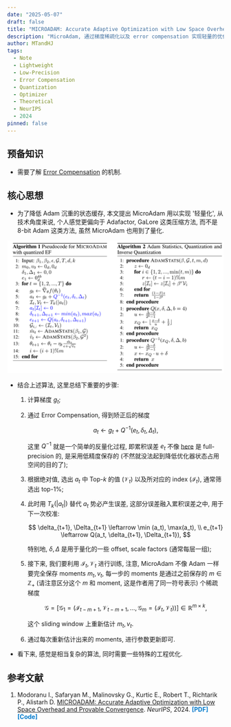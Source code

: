 ```yaml
---
date: "2025-05-07"
draft: false
title: "MICROADAM: Accurate Adaptive Optimization with Low Space Overhead and Provable Convergence"
description: "MicroAdam, 通过梯度稀疏化以及 error compensation 实现轻量的优化器"
author: MTandHJ
tags:
  - Note
  - Lightweight
  - Low-Precision
  - Error Compensation
  - Quantization
  - Optimizer
  - Theoretical
  - NeurIPS
  - 2024
pinned: false
---
```



## 预备知识

- 需要了解 [Error Compensation](https://www.mtandhj.com/posts/1-bit-adam/) 的机制.

## 核心思想

- 为了降低 Adam 沉重的状态缓存, 本文提出 MicroAdam 用以实现 '轻量化', 从技术角度来说, 个人感觉更偏向于 Adafactor, GaLore 这类压缩方法, 而不是 8-bit Adam 这类方法, 虽然 MicroAdam 也用到了量化.

![20250507173052](https://raw.githubusercontent.com/MTandHJ/blog_source/master/images/20250507173052.png)

- 结合上述算法, 这里总结下重要的步骤:
    1. 计算梯度 $g_t$;
    2. 通过 Error Compensation, 得到矫正后的梯度

        $$
        a_t \leftarrow g_t + Q^{-1}(e_t, \delta_t, \Delta_t),
        $$

        这里 $Q^{-1}$ 就是一个简单的反量化过程, 即累积误差 $e_t$ 不像 [here](https://www.mtandhj.com/posts/1-bit-adam/) 是 full-precision 的, 是采用低精度保存的 (不然就没法起到降低优化器状态占用空间的目的了);

    3. 根据绝对值, 选出 $a_t$ 中 Top-$k$ 的值 ($\mathcal{V}_t$) 以及所对应的 index ($\mathcal{I}_t$), 通常筛选出 top-1\%;

    4. 此时用 $T_k(|a_t|)$ 替代 $a_t$ 势必产生误差, 这部分误差融入累积误差之中, 用于下一次校准:

        $$
        \delta_{t+1}, \Delta_{t+1} \leftarrow \min (a_t), \max(a_t), \\
        e_{t+1} \leftarrow Q(a_t, \delta_{t+1}, \Delta_{t+1}),
        $$

        特别地, $\delta, \Delta$ 是用于量化的一些 offset, scale factors (通常每层一组);

    5. 接下来, 我们要利用 $\mathcal{I}_t, \mathcal{V}_t$ 进行训练, 注意, MicroAdam 不像 Adam 一样要完全保存 moments $m_t, v_t$, 每一步的 moments 是通过之前保存的 $m \in \mathbb{Z}_+$ (请注意区分这个 $m$ 和 moment, 这是作者用了同一符号表示) 个稀疏梯度

        $$
        \mathcal{G} = [
            \mathcal{G}_1 = (\mathcal{I}_{t-m + 1}, \mathcal{V}_{t-m+1}, \ldots, \mathcal{G}_m = (\mathcal{I}_{t}, \mathcal{V}_t))
        ] \in \mathbb{R}^{m \times k},
        $$

        这个 sliding window 上重新估计 $m_t, v_t$.

    6. 通过每次重新估计出来的 moments, 进行参数更新即可.

- 看下来, 感觉是相当复杂的算法, 同时需要一些特殊的工程优化.


## 参考文献

<ol class="reference">
  <li>
    Modoranu I., Safaryan M., Malinovsky G., Kurtic E.,
    Robert T., Richtarik P., Alistarh D.
    <u>MICROADAM: Accurate Adaptive Optimization with Low Space Overhead and Provable Convergence</u>.
    <i>NeurIPS</i>, 2024.
    <a href="https://arxiv.org/abs/2405.15593" style="color: #007acc; font-weight: bold; text-decoration: none;">[PDF]</a>
    <a href="https://github.com/IST-DASLab/MicroAdam" style="color: #007acc; font-weight: bold; text-decoration: none;">[Code]</a>
  </li>
  <!-- 添加更多文献条目 -->
</ol>